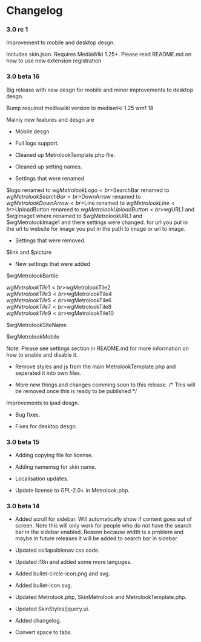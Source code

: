 Changelog
=========


### 3.0 rc 1

Improvement to mobile and desktop desgn.

Includes skin.json. Requires MediaWiki 1.25+. Please read README.md on how to use new extension registration

### 3.0 beta 16

Big release with new desgn for mobile and minor improvements to desktop desgn.


Bump required mediawiki version to mediawiki 1.25 wmf 18

Mainly new features and desgn are

* Mobile desgn

* Full logo support.

* Cleaned up MetrolookTemplate.php file.

* Cleaned up setting names.

* Settings that were renamed

$logo renamed to $wgMetrolookLogo<br>$SearchBar renamed to $wgMetrolookSearchBar<br>$DownArrow renamed to $wgMetrolookDownArrow<br>$Line renamed to $wgMetrolookLine<br>$UploadButton renamed to $wgMetrolookUploadButton<br>$wgURL1 and $wgImage1 where renamed to $wgMetrolookURL1 and $wgMetrolookImage1 and there settings were changed. for url you put in the url to website for image you put in the path to image or url to image.

* Settings that were removed.

 $link and  $picture

* New settings that were added

$wgMetrolookBartile

$wgMetrolookTile1<br>$wgMetrolookTile2<br>$wgMetrolookTile3<br>$wgMetrolookTile4<br>$wgMetrolookTile5<br>$wgMetrolookTile6<br>$wgMetrolookTile7<br>$wgMetrolookTile8<br>$wgMetrolookTile9<br>$wgMetrolookTile10

$wgMetrolookSiteName

$wgMetrolookMobile



Note: Please see settings section in README.md for more information on how to enable and disable it.

* Remove styles and js from the main MetrolookTemplate.php and seperated it into own files.

* More new things and changes comming soon to this release. /* This will be removed once this is ready to be published */


Improvements to ipad desgn.

* Bug fixes.

* Fixes for desktop desgn.



### 3.0 beta 15

* Adding copying file for license.

* Adding namemsg for skin name.

* Localisation updates.

* Update license to GPL-2.0+ in Metrolook.php.


### 3.0 beta 14

* Added scroll for sidebar. Will automatically show if content goes out of screen. Note this will only work for people who do not have the search bar in the sidebar enabled. Reason because width is a problem and maybe in future releases it will be added to search bar in sidebar.

* Updated collapsiblenav css code.

* Updated i18n and added some more languges.

* Added bullet-circle-icon.png and svg.

* Added bullet-icon.svg.

* Updated Metrolook.php, SkinMetrolook and MetrolookTemplate.php.

* Updated SkinStyles/jquery.ui.

* Added changelog.

* Convert space to tabs.
